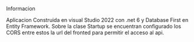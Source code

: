 Informacion

Aplicacion Construida en  visual Studio 2022 con .net 6 y Database First en Entity Framework.
Sobre la clase Startup se encuentran configurado los CORS entre estos la url del fronted para permitir el acceso al api.





